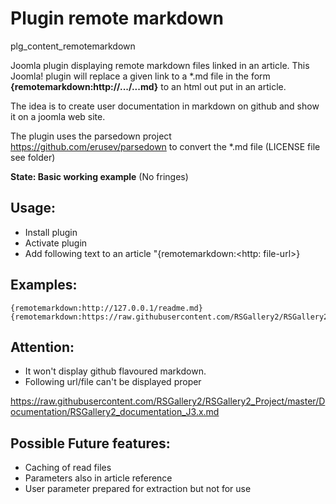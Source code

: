 # Plugin remote markdown 
plg_content_remotemarkdown

Joomla plugin displaying remote markdown files linked in an article. 
This Joomla! plugin will replace a given link to a *.md file in the 
form <strong>{remotemarkdown:http://.../...md}</strong> to an 
html out put in an article.

The idea is to create user documentation in markdown on github and show it on a joomla web site.

The plugin uses the parsedown project https://github.com/erusev/parsedown 
to convert the *.md file (LICENSE file see folder)

**State: Basic working example** (No fringes)

## Usage:

* Install plugin 
* Activate plugin 
* Add following text to an article "{remotemarkdown:\<http: file-url\>}

## Examples:
```
{remotemarkdown:http://127.0.0.1/readme.md}
{remotemarkdown:https://raw.githubusercontent.com/RSGallery2/RSGallery2_Project/master/Documentation/Maintenance/Maint.SlideshowConfig.md}
```
## Attention: 

* It won't display github flavoured markdown.
* Following url/file can't be displayed proper

https://raw.githubusercontent.com/RSGallery2/RSGallery2_Project/master/Documentation/RSGallery2_documentation_J3.x.md

## Possible Future features:
* Caching of read files
* Parameters also in article reference
* User parameter prepared for extraction but not for use
